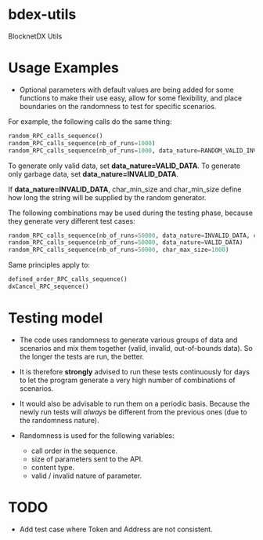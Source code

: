 # bdex-utils
BlocknetDX Utils

# Usage Examples

- Optional parameters with default values are being added for some functions to make their use easy, allow for some flexibility, and place boundaries on the randomness to test for specific scenarios.

For example, the following calls do the same thing: 
```python
random_RPC_calls_sequence()
random_RPC_calls_sequence(nb_of_runs=1000)
random_RPC_calls_sequence(nb_of_runs=1000, data_nature=RANDOM_VALID_INVALID, char_min_size=1, char_max_size=12000)
```

To generate only valid data, set **data_nature=VALID_DATA**. 
To generate only garbage data, set **data_nature=INVALID_DATA**.

If **data_nature=INVALID_DATA**, char_min_size and char_min_size define how long the string will be supplied by the random generator.

The following combinations may be used during the testing phase, because they generate very different test cases:
```python
random_RPC_calls_sequence(nb_of_runs=50000, data_nature=INVALID_DATA, char_min_size=10000, char_max_size=12000)
random_RPC_calls_sequence(nb_of_runs=50000, data_nature=VALID_DATA)
random_RPC_calls_sequence(nb_of_runs=50000, char_max_size=1000)
```

Same principles apply to:
```python
defined_order_RPC_calls_sequence()
dxCancel_RPC_sequence()
```


# Testing model

- The code uses randomness to generate various groups of data and scenarios and mix them together (valid, invalid, out-of-bounds data).
So the longer the tests are run, the better.

- It is therefore **strongly** advised to run these tests continuously for days to let the program generate a very high number of combinations of scenarios.

- It would also be advisable to run them on a periodic basis. Because the newly run tests will *always* be different from the previous ones (due to the randomness nature).

- Randomness is used for the following variables:
  - call order in the sequence.
  - size of parameters sent to the API.
  - content type.
  - valid / invalid nature of parameter.



# TODO

- Add test case where Token and Address are not consistent.

